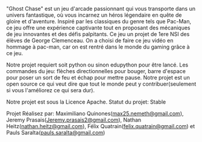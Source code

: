 "Ghost Chase" est un jeu d'arcade passionnant qui vous transporte dans un univers fantastique, où vous incarnez un héros légendaire en quête de gloire et d'aventure. Inspiré par les classiques du genre tels que Pac-Man, ce jeu offre une expérience captivante tout en proposant des mécaniques de jeu innovantes et des défis palpitants. Ce jeu un projet de 1ere NSI des élèves de George Clemenceau. On a choisi de faire ce jeu vidéo en hommage à pac-man, car on est rentré dans le monde du gaming grâce à ce jeu.

Notre projet requiert soit python ou sinon edupython pour être lancé. 
Les commandes du jeu: flèches directionnelles pour bouger, barre d'espace pour poser un sort de feu et échap pour mettre pause.
Notre projet est un open source ce qui veut dire que tout le monde peut y contribuer(seulement si vous l'améliorez ce qui sera dur).

Notre projet est sous la Licence Apache. 
Statut du projet: Stable

Projet Réalisez par: Maximiliano Quinones(max25.nemeth@gmail.com), Jeremy Prasais(Jeremy.prasais2@gmail.com), Nathan Heitz(nathan.heitz@gmail.com), Félix Quatrain(felix.quatrain@gmail.com) et Pauls Saralta(pauls.saralta@gmail.com)
